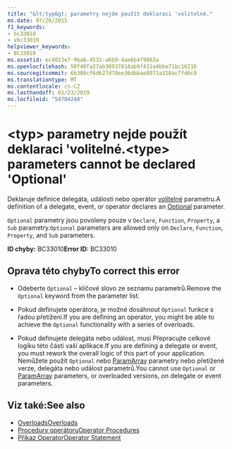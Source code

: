 ```yaml
---
title: "&lt;typ&gt; parametry nejde použít deklaraci 'volitelné."
ms.date: 07/20/2015
f1_keywords:
- bc33010
- vbc33010
helpviewer_keywords:
- BC33010
ms.assetid: ec4023e7-9ba6-4532-a6b9-4ae6b4f9063a
ms.openlocfilehash: 50f40fa27ab38937818ab9f431a4bbe71bc16216
ms.sourcegitcommit: 6b308cf6d627d78ee36dbbae8972a310ac7fd6c8
ms.translationtype: MT
ms.contentlocale: cs-CZ
ms.lasthandoff: 01/23/2019
ms.locfileid: "54704248"
---
```

# <a name="lttypegt-parameters-cannot-be-declared-optional"></a><span data-ttu-id="582ef-102">&lt;typ&gt; parametry nejde použít deklaraci 'volitelné.</span><span class="sxs-lookup"><span data-stu-id="582ef-102">&lt;type&gt; parameters cannot be declared 'Optional'</span></span>
<span data-ttu-id="582ef-103">Deklaruje definice delegáta, události nebo operátor [volitelné](../../visual-basic/language-reference/modifiers/optional.md) parametru.</span><span class="sxs-lookup"><span data-stu-id="582ef-103">A definition of a delegate, event, or operator declares an [Optional](../../visual-basic/language-reference/modifiers/optional.md) parameter.</span></span>  
  
 <span data-ttu-id="582ef-104">`Optional` parametry jsou povoleny pouze v `Declare`, `Function`, `Property`, a `Sub` parametry.</span><span class="sxs-lookup"><span data-stu-id="582ef-104">`Optional` parameters are allowed only on `Declare`, `Function`, `Property`, and `Sub` parameters.</span></span>  
  
 <span data-ttu-id="582ef-105">**ID chyby:** BC33010</span><span class="sxs-lookup"><span data-stu-id="582ef-105">**Error ID:** BC33010</span></span>  
  
## <a name="to-correct-this-error"></a><span data-ttu-id="582ef-106">Oprava této chyby</span><span class="sxs-lookup"><span data-stu-id="582ef-106">To correct this error</span></span>  
  
-   <span data-ttu-id="582ef-107">Odeberte `Optional` – klíčové slovo ze seznamu parametrů.</span><span class="sxs-lookup"><span data-stu-id="582ef-107">Remove the `Optional` keyword from the parameter list.</span></span>  
  
-   <span data-ttu-id="582ef-108">Pokud definujete operátora, je možné dosáhnout `Optional` funkce s řadou přetížení.</span><span class="sxs-lookup"><span data-stu-id="582ef-108">If you are defining an operator, you might be able to achieve the `Optional` functionality with a series of overloads.</span></span>  
  
-   <span data-ttu-id="582ef-109">Pokud definujete delegáta nebo událost, musí Přepracujte celkové logiku této části vaší aplikace.</span><span class="sxs-lookup"><span data-stu-id="582ef-109">If you are defining a delegate or event, you must rework the overall logic of this part of your application.</span></span> <span data-ttu-id="582ef-110">Nemůžete použít `Optional` nebo [ParamArray](../../visual-basic/language-reference/modifiers/paramarray.md) parametry nebo přetížené verze, delegáta nebo událost parametrů.</span><span class="sxs-lookup"><span data-stu-id="582ef-110">You cannot use `Optional` or [ParamArray](../../visual-basic/language-reference/modifiers/paramarray.md) parameters, or overloaded versions, on delegate or event parameters.</span></span>  
  
## <a name="see-also"></a><span data-ttu-id="582ef-111">Viz také:</span><span class="sxs-lookup"><span data-stu-id="582ef-111">See also</span></span>
- [<span data-ttu-id="582ef-112">Overloads</span><span class="sxs-lookup"><span data-stu-id="582ef-112">Overloads</span></span>](../../visual-basic/language-reference/modifiers/overloads.md)
- [<span data-ttu-id="582ef-113">Procedury operátoru</span><span class="sxs-lookup"><span data-stu-id="582ef-113">Operator Procedures</span></span>](../../visual-basic/programming-guide/language-features/procedures/operator-procedures.md)
- [<span data-ttu-id="582ef-114">Příkaz Operator</span><span class="sxs-lookup"><span data-stu-id="582ef-114">Operator Statement</span></span>](../../visual-basic/language-reference/statements/operator-statement.md)
